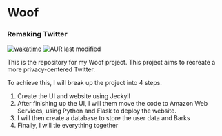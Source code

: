 # Woof
### Remaking Twitter
[![wakatime](https://wakatime.com/badge/user/9c14ea8e-607b-4d09-9ca3-1a8b6760810d/project/a3450241-b126-495f-b7c3-9bb1aa2be9e4.svg)](https://wakatime.com/badge/user/9c14ea8e-607b-4d09-9ca3-1a8b6760810d/project/a3450241-b126-495f-b7c3-9bb1aa2be9e4)
![AUR last modified](https://img.shields.io/aur/last-modified/Woof)

This is the repository for my Woof project. This project aims to recreate a more privacy-centered Twitter.

To achieve this, I will break up the project into 4 steps.

1. Create the UI and website using Jeckyll
2. After finishing up the UI, I will them move the code to Amazon Web Services, using Python and Flask to deploy the website.
3. I will then create a database to store the user data and Barks
4. Finally, I will tie everything together
